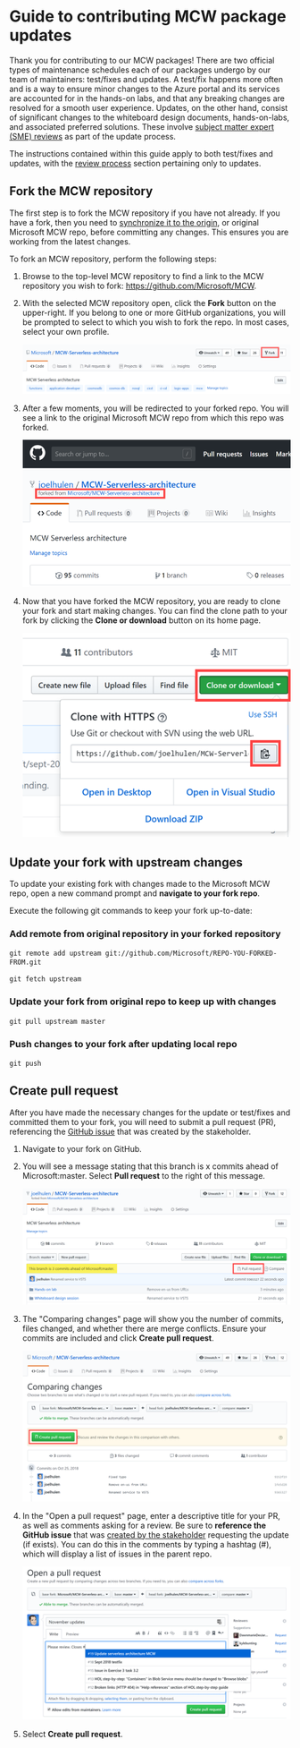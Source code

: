 # Guide to contributing MCW package updates

Thank you for contributing to our MCW packages! There are two official types of maintenance schedules each of our packages undergo by our team of maintainers: test/fixes and updates. A test/fix happens more often and is a way to ensure minor changes to the Azure portal and its services are accounted for in the hands-on labs, and that any breaking changes are resolved for a smooth user experience. Updates, on the other hand, consist of significant changes to the whiteboard design documents, hands-on-labs, and associated preferred solutions. These involve [subject matter expert (SME) reviews](./reviewers.md) as part of the update process.

The instructions contained within this guide apply to both test/fixes and updates, with the [review process]() section pertaining only to updates.

## Fork the MCW repository

The first step is to fork the MCW repository if you have not already. If you have a fork, then you need to [synchronize it to the origin](#update-your-fork-with-upstream-changes), or original Microsoft MCW repo, before committing any changes. This ensures you are working from the latest changes.

To fork an MCW repository, perform the following steps:

1.  Browse to the top-level MCW repository to find a link to the MCW repository you wish to fork: <https://github.com/Microsoft/MCW>.

2.  With the selected MCW repository open, click the **Fork** button on the upper-right. If you belong to one or more GitHub organizations, you will be prompted to select to which you wish to fork the repo. In most cases, select your own profile.

    ![Click the Fork button on the upper-right of the GitHub repo](media/fork-button.png 'Fork the repo')

3.  After a few moments, you will be redirected to your forked repo. You will see a link to the original Microsoft MCW repo from which this repo was forked.

    ![Screenshot of forked repo with a link to the origin](media/forked-repo.png 'Forked repo')

4.  Now that you have forked the MCW repository, you are ready to clone your fork and start making changes. You can find the clone path to your fork by clicking the **Clone or download** button on its home page.

    ![Click the Clone or download button to copy the clone path](media/clone-or-download.png 'Clone or download button')

## Update your fork with upstream changes

To update your existing fork with changes made to the Microsoft MCW repo, open a new command prompt and **navigate to your fork repo**.

Execute the following git commands to keep your fork up-to-date:

### Add remote from original repository in your forked repository

```git
git remote add upstream git://github.com/Microsoft/REPO-YOU-FORKED-FROM.git
```

```git
git fetch upstream
```

### Update your fork from original repo to keep up with changes

```git
git pull upstream master
```

### Push changes to your fork after updating local repo

```git
git push
```

## Create pull request

After you have made the necessary changes for the update or test/fixes and committed them to your fork, you will need to submit a pull request (PR), referencing the [GitHub issue](reviewers.md#create-a-new-issue-for-update) that was created by the stakeholder.

1.  Navigate to your fork on GitHub.

2.  You will see a message stating that this branch is x commits ahead of Microsoft:master. Select **Pull request** to the right of this message.

    ![Screenshot of fork showing pull request option](media/pull-request-button.png 'Pull request button')

3.  The "Comparing changes" page will show you the number of commits, files changed, and whether there are merge conflicts. Ensure your commits are included and click **Create pull request**.

    ![Screenshot of the comparing changes page. Click Create pull request.](media/create-pull-request-page.png 'Comparing changes page')

4.  In the "Open a pull request" page, enter a descriptive title for your PR, as well as comments asking for a review. Be sure to **reference the GitHub issue** that was [created by the stakeholder](reviewers.md#create-a-new-issue-for-update) requesting the update (if exists). You can do this in the comments by typing a hashtag (#), which will display a list of issues in the parent repo.

    ![Screenshot of the open pull request page. Reference the associated GitHub issue in the comments.](media/open-pull-request-page.png 'Open pull request')

5.  Select **Create pull request**.
